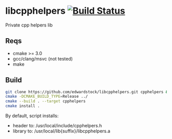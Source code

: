 # libcpphelpers [![Build Status](https://travis-ci.org/edwardstock/libcpphelpers.svg?branch=master)](https://travis-ci.org/edwardstock/libcpphelpers)
Private cpp helpers lib


## Reqs
* cmake >= 3.0
* gcc/clang/msvc (not tested)
* make

## Build
```bash
git clone https://github.com/edwardstock/libcpphelpers.git cpphelpers && cd cpphelpers/build
cmake -DCMAKE_BUILD_TYPE=Release ../
cmake --build . --target cpphelpers
cmake install .
```

By default, script installs:
* header to: /usr/local/include/cpphelpers.h 
* library to: /usr/local/lib{suffix}/libcpphelpers.a